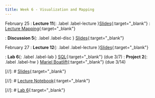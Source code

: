 ```yaml
---
title: Week 6 - Visualization and Mapping
---
```


February 25
: **Lecture 11**{: .label .label-lecture }[Slides](https://docs.google.com/presentation/d/1Fls7jiCoPXQPGXD_OfWf7DBNed40p_dzr1PnWcmlR_U/edit?usp=sharing){:target="_blank"} 
: [Lecture Mapping](https://datahub.berkeley.edu/hub/user-redirect/git-pull?repo=https%3A%2F%2Fgithub.com%2FUCB-Econ-148%2Fecon148-sp25&branch=main&urlpath=lab%2Ftree%2Fecon148-sp25%2Flec%2Flec6.1%2FPlotly_Demo_Proj1_225.ipynb){:target="_blank"} 

: **Discussion 5**{: .label .label-disc } [Slides](https://docs.google.com/presentation/d/1y-cIW5OvempAjojA3wkrCWkB8wMN7U4Cw-JBlEV85vc/edit?usp=sharing){:target="_blank"} 


February 27
: **Lecture 12**{: .label .label-lecture }[Slides](https://docs.google.com/presentation/d/16aA-TJvgrQJw7RhRXT7RTJkI7rPlulcOzaTr7iyhmLc/edit?usp=sharing){:target="_blank"} 

: **Lab 6**{: .label .label-lab } [SQL](https://datahub.berkeley.edu/hub/user-redirect/git-pull?repo=https%3A%2F%2Fgithub.com%2FUCB-Econ-148%2Fecon148-sp25&branch=main&urlpath=lab%2Ftree%2Fecon148-sp25%2Flab%2Flab06%2Flab06-updated%2Flab06.ipynb){:target="_blank"} (due 3/7)
: **Project 2**{: .label .label-hw } [Mariel Boatlift](https://datahub.berkeley.edu/hub/user-redirect/git-pull?repo=https%3A%2F%2Fgithub.com%2FUCB-Econ-148%2Fecon148-sp25&branch=main&urlpath=lab%2Ftree%2Fecon148-sp25%2Fproj%2Fproj02%2Fproj02.ipynb){:target="_blank"} (due 3/14)

[//]: # [Slides](){:target="_blank"} 

[//]: # [Lecture Notebook](){:target="_blank"} 

[//]: # [Lab 6](){:target="_blank"} 